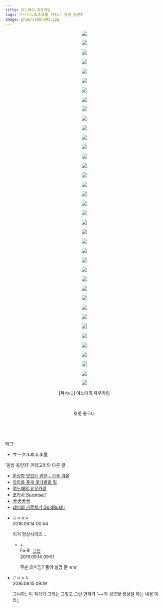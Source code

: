 ```yaml
---
title: 여느때의 유우카링
tags: サークルぬるま屋 月わに 동방_동인지
image: ghap/2168/001.jpg
---
```

<div class="article">
<p style="text-align: center; clear: none; float: none;"><img src="{{ site.nasurl }}/ghap/2168/001.jpg"/></p>
<p style="text-align: center; clear: none; float: none;"><img src="{{ site.nasurl }}/ghap/2168/002.jpg"/></p>
<p style="text-align: center; clear: none; float: none;"><img src="{{ site.nasurl }}/ghap/2168/003.jpg"/></p>
<p style="text-align: center; clear: none; float: none;"><img src="{{ site.nasurl }}/ghap/2168/004.jpg"/></p>
<p style="text-align: center; clear: none; float: none;"><img src="{{ site.nasurl }}/ghap/2168/005.jpg"/></p>
<p style="text-align: center; clear: none; float: none;"><img src="{{ site.nasurl }}/ghap/2168/006.jpg"/></p>
<p style="text-align: center; clear: none; float: none;"><img src="{{ site.nasurl }}/ghap/2168/007.jpg"/></p>
<p style="text-align: center; clear: none; float: none;"><img src="{{ site.nasurl }}/ghap/2168/008.jpg"/></p>
<p style="text-align: center; clear: none; float: none;"><img src="{{ site.nasurl }}/ghap/2168/009.jpg"/></p>
<p style="text-align: center; clear: none; float: none;"><img src="{{ site.nasurl }}/ghap/2168/010.jpg"/></p>
<p style="text-align: center; clear: none; float: none;"><img src="{{ site.nasurl }}/ghap/2168/011.jpg"/></p>
<p style="text-align: center; clear: none; float: none;"><img src="{{ site.nasurl }}/ghap/2168/012.jpg"/></p>
<p style="text-align: center; clear: none; float: none;"><img src="{{ site.nasurl }}/ghap/2168/013.jpg"/></p>
<p style="text-align: center; clear: none; float: none;"><img src="{{ site.nasurl }}/ghap/2168/014.jpg"/></p>
<p style="text-align: center; clear: none; float: none;"><img src="{{ site.nasurl }}/ghap/2168/015.jpg"/></p>
<p style="text-align: center; clear: none; float: none;"><img src="{{ site.nasurl }}/ghap/2168/016.jpg"/></p>
<p style="text-align: center; clear: none; float: none;"><img src="{{ site.nasurl }}/ghap/2168/017.jpg"/></p>
<p style="text-align: center; clear: none; float: none;"><img src="{{ site.nasurl }}/ghap/2168/018.jpg"/></p>
<p style="text-align: center; clear: none; float: none;"><img src="{{ site.nasurl }}/ghap/2168/019.jpg"/></p>
<p style="text-align: center; clear: none; float: none;"><img src="{{ site.nasurl }}/ghap/2168/020.jpg"/></p>
<p style="text-align: center; clear: none; float: none;"><img src="{{ site.nasurl }}/ghap/2168/021.jpg"/></p>
<p style="text-align: center; clear: none; float: none;"><img src="{{ site.nasurl }}/ghap/2168/022.jpg"/></p>
<p style="text-align: center; clear: none; float: none;"><img src="{{ site.nasurl }}/ghap/2168/023.jpg"/></p>
<p style="text-align: center; clear: none; float: none;"><img src="{{ site.nasurl }}/ghap/2168/024.jpg"/></p>
<p style="text-align: center; clear: none; float: none;"><img src="{{ site.nasurl }}/ghap/2168/025.jpg"/></p>
<p style="text-align: center; clear: none; float: none;"><img src="{{ site.nasurl }}/ghap/2168/026.jpg"/></p>
<p style="text-align: center; clear: none; float: none;"><img src="{{ site.nasurl }}/ghap/2168/027.jpg"/></p>
<p style="text-align: center; clear: none; float: none;"><img src="{{ site.nasurl }}/ghap/2168/028.jpg"/></p>
<p style="text-align: center; clear: none; float: none;"><img src="{{ site.nasurl }}/ghap/2168/029.jpg"/></p>
<p style="text-align: center; clear: none; float: none;"><img src="{{ site.nasurl }}/ghap/2168/030.jpg"/></p>
<p style="text-align: center; clear: none; float: none;"><img src="{{ site.nasurl }}/ghap/2168/031.jpg"/></p>
<p style="text-align: center; clear: none; float: none;"><img src="{{ site.nasurl }}/ghap/2168/032.jpg"/></p>
<p style="text-align: center; clear: none; float: none;"><img src="{{ site.nasurl }}/ghap/2168/033.jpg"/></p>
<p style="text-align: center; clear: none; float: none;"><img src="{{ site.nasurl }}/ghap/2168/034.jpg"/></p>
<p style="text-align: center; clear: none; float: none;"><img src="{{ site.nasurl }}/ghap/2168/035.jpg"/></p>
<p style="text-align: center; clear: none; float: none;"><img src="{{ site.nasurl }}/ghap/2168/036.jpg"/></p>
<p style="text-align: center; clear: none; float: none;"><img src="{{ site.nasurl }}/ghap/2168/037.jpg"/></p>
<p style="text-align: center; clear: none; float: none;"><img src="{{ site.nasurl }}/ghap/2168/038.jpg"/></p>
<p style="text-align: center; clear: none; float: none;">[月わに] 여느때의 유우카링</p>
<p style="text-align: center; clear: none; float: none;"><br/></p>
<p style="text-align: center; clear: none; float: none;">흐앗 좋구나</p>
<p><br/></p>
<p><br/></p>
</div><div class="tagTrail">
<p>태그: </p>
<ul>
<li>サークルぬるま屋</li>
</ul>
</div><div class="another">
<p>'동방 동인지' 카테고리의 다른 글</p>
<ul>
<li><a href="/2016-09-14-ghap_2170">환상향 맛있는 반찬 - 가을 겨울</a></li>
<li><a href="/2016-09-14-ghap_2169">하트를 줄게 꽃다발을 줘</a></li>
<li><a href="/2016-09-14-ghap_2168">여느때의 유우카링</a></li>
<li><a href="/2016-09-14-ghap_2167">코가사 Surprisal!</a></li>
<li><a href="/2016-09-14-ghap_2166">犬犬犬犬</a></li>
<li><a href="/2016-09-14-ghap_2163">레미의 가로채기 GoldRush!</a></li>
</ul>
</div><div class="cb_module cb_fluid">
<div class="cb_wrt cb_profile">
<div class="comment">
<ul>
<li class="cb_thumb_off" id="comment14805372">
<div class="cb_comment_area">
<div class="cb_info_area">
<div class="cb_section">
<span class="cb_nick_name">ㄹㅇㅎㅈ</span>
</div>
<div class="cb_section">
<span class="cb_date">2016.09.14 00:54 </span>
</div>
</div>
<div class="cb_dsc_comment">
<p class="cb_dsc">
											이거 망상시리즈...
										</p>
</div>
<ul>
<li class="cb_thumb_off" id="comment14805540">
<span class="cb_bu_subnode">ㄴ</span>
<div class="cb_comment_area">
<div class="cb_info_area">
<div class="cb_section">
<span class="cb_nick_name"><img alt="Favicon of https://ghaptouhou.tistory.com" height="16" onerror="this.onerror=null;this.parentNode.removeChild(this)" src="https://ghaptouhou.tistory.com/favicon.ico" width="16"/> <img alt="BlogIcon" height="16" onerror="this.parentNode.removeChild(this)" src="https://ghaptouhou.tistory.com/index.gif" width="16"/> <a href="https://ghaptouhou.tistory.com" onclick="return openLinkInNewWindow(this)"> 그압</a><span class="tistoryProfileLayerTrigger" onclick='TistoryProfile.show(event, this, {"title":"\uc800\uae30 \uc774\uac70 \ub098\uc911\uc5d0 \uc218\uc815 \uac00\ub2a5\ud558\ub098\uc694","url":"https:\/\/ghap.tistory.com","nickname":"\uadf8\uc555","items":[]}); return false;'></span></span>
</div>
<div class="cb_section">
<span class="cb_date">2016.09.14 09:51 </span>
</div>
</div>
<div class="cb_dsc_comment">
<p class="cb_dsc">
																무슨 의미임? 풀어 설명 좀 ㅠㅠ
															</p>
</div>
</div>
</li>
</ul>
</div></li>
<li class="cb_thumb_off" id="comment14805887">
<div class="cb_comment_area">
<div class="cb_info_area">
<div class="cb_section">
<span class="cb_nick_name">ㄹㅇㅎㅈ</span>
</div>
<div class="cb_section">
<span class="cb_date">2016.09.15 09:19 </span>
</div>
</div>
<div class="cb_dsc_comment">
<p class="cb_dsc">
											그니까;; 이 작가가 그리는 그렇고 그런 만화가 '~~가 핑크빛 망상을 하는 내용'이라;;
										</p>
</div>
</div></li>
</ul>
</div>
</div><!-- commentList close -->
</div>